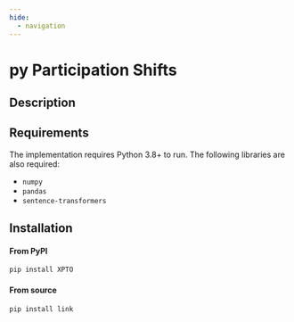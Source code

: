 ```yaml
---
hide:
  - navigation
---
```


# py Participation Shifts

## Description

## Requirements
The implementation requires Python 3.8+ to run. The following libraries are also required:
- `numpy`
- `pandas`
- `sentence-transformers`

## Installation

#### From PyPI
```bash
pip install XPTO
```
#### From source
```
pip install link
